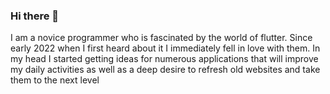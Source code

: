 ### Hi there 👋

I am a novice programmer who is fascinated by the world of flutter. Since early 2022 when I first heard about it I immediately fell in love with them. In my head I started getting ideas for numerous applications that will improve my daily activities as well as a deep desire to refresh old websites and take them to the next level


<!--
**dariuszkubica/dariuszkubica** is a ✨ _special_ ✨ repository because its `README.md` (this file) appears on your GitHub profile.

Here are some ideas to get you started:

- 🔭 I’m currently working on ...
- 🌱 I’m currently learning ...
- 👯 I’m looking to collaborate on ...
- 🤔 I’m looking for help with ...
- 💬 Ask me about ...
- 📫 How to reach me: ...
- 😄 Pronouns: ...
- ⚡ Fun fact: ...
-->
